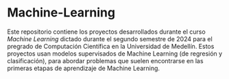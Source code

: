 # Machine-Learning
Este repositorio contiene los proyectos desarrollados durante el curso _Machine Learning_ dictado durante el segundo semestre de 2024 para el pregrado de Computación Científica en la Universidad de Medellín. Estos proyectos usan modelos supervisados de Machine Learning (de regresión y clasificación), para abordar problemas que suelen encontrarse en las primeras etapas de aprendizaje de Machine Learning.
